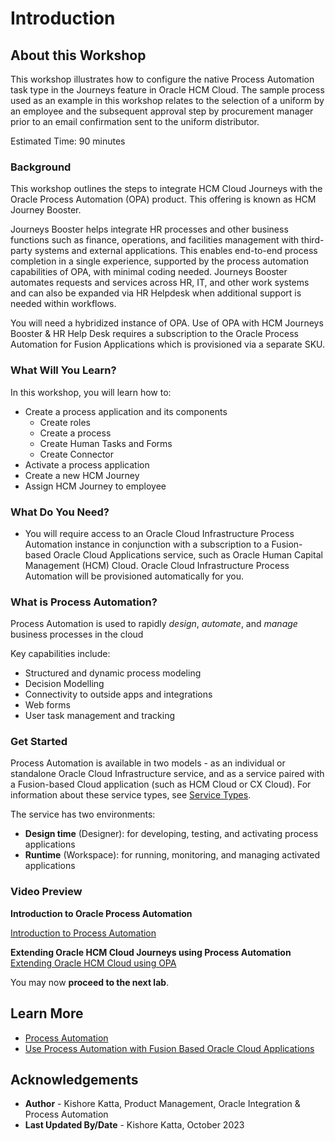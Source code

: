 # Introduction

## About this Workshop

This workshop illustrates how to configure the native Process Automation task type in the Journeys feature in Oracle HCM Cloud. The sample process used as an example in this workshop relates to the selection of a uniform by an employee and the subsequent approval step by procurement manager prior to an email confirmation sent to the uniform distributor.

Estimated Time: 90 minutes

### Background

This workshop outlines the steps to integrate HCM Cloud Journeys with the Oracle Process Automation (OPA) product. This offering is known as HCM Journey Booster.

Journeys Booster helps integrate HR processes and other business functions such as finance, operations, and facilities management with third-party systems and external applications. This enables end-to-end process completion in a single experience, supported by the process automation capabilities of OPA, with minimal coding needed. Journeys Booster automates requests and services across HR, IT, and other work systems and can also be expanded via HR Helpdesk when additional support is needed within workflows.

You will need a hybridized instance of OPA. Use of OPA with HCM Journeys Booster & HR Help Desk requires a subscription to the Oracle Process Automation for Fusion Applications which is provisioned via a separate SKU.

### What Will You Learn?

In this workshop, you will learn how to:
- Create a process application and its components
    - Create roles
    - Create a process
    - Create Human Tasks and Forms
    - Create Connector
- Activate a process application
- Create a new HCM Journey
- Assign HCM Journey to employee

### What Do You Need?

* You will require access to an Oracle Cloud Infrastructure Process Automation instance in conjunction with a subscription to a Fusion-based Oracle Cloud Applications service, such as Oracle Human Capital Management (HCM) Cloud. Oracle Cloud Infrastructure Process Automation will be provisioned automatically for you.

### What is Process Automation?

Process Automation is used to rapidly *design*, *automate*, and *manage* business processes in the cloud

Key capabilities include:
  - Structured and dynamic process modeling
  - Decision Modelling
  - Connectivity to outside apps and integrations
  - Web forms
  - User task management and tracking

### Get Started

Process Automation is available in two models - as an individual or standalone Oracle Cloud Infrastructure service, and as a service paired with a Fusion-based Cloud application (such as HCM Cloud or CX Cloud). For information about these service types, see [Service Types](https://www.oracle.com/pls/topic/lookup?ctx=en/cloud/paas/process-automation&id=PRADM-GUID-29821BED-7F66-495A-879C-04688C54454E).

The service has two environments:

  - **Design time** (Designer): for developing, testing, and activating process applications
  - **Runtime** (Workspace): for running, monitoring, and managing activated applications
### Video Preview

  **Introduction to Oracle Process Automation**

  [Introduction to Process Automation](youtube:Zy8ojscCD1g)

  **Extending Oracle HCM Cloud Journeys using Process Automation**
  [Extending Oracle HCM Cloud using OPA](youtube:UrSVyUs7pZM)

You may now **proceed to the next lab**.

## Learn More

* [Process Automation](https://docs.oracle.com/en/cloud/paas/process-automation/index.html)
* [Use Process Automation with Fusion Based Oracle Cloud Applications](https://docs.oracle.com/en/cloud/paas/process-automation/user-process-automation/process-automation-product-types.html)

## Acknowledgements

* **Author** - Kishore Katta, Product Management, Oracle Integration & Process Automation
* **Last Updated By/Date** - Kishore Katta, October 2023

